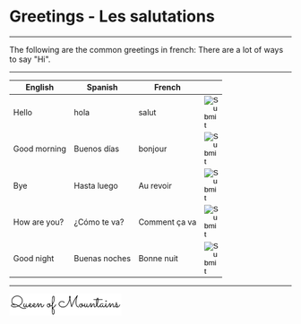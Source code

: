 
<script src="../js/myjs.js"></script>
# Greetings - Les salutations
***
 
The following are the common greetings in french:
There are a lot of ways to say "Hi".

***
| English                       | Spanish     | French      ||
|------------------------------|-----------------|------------|------------|
| Hello | hola | salut | <input type="image" src="../media/reproduce.png" style="width:25px;" onclick="holMundo()" /> |
| Good morning | Buenos días | bonjour | <input type="image" src="../media/reproduce.png" style="width:25px;" onclick="holMundo()" /> |
| Bye | Hasta luego | Au revoir | <input type="image" src="../media/reproduce.png" style="width:25px;" onclick="holMundo()" /> |
| How are you? | ¿Cómo te va? | Comment ça va | <input type="image" src="../media/reproduce.png" style="width:25px;" onclick="holMundo()" /> |
| Good night  | Buenas noches | Bonne nuit | <input type="image" src="../media/reproduce.png" style="width:25px;" onclick="holMundo()" /> |



 

 
***
<img src="../media/sig2.PNG" alt="drawing" style="width:200px;"/>
